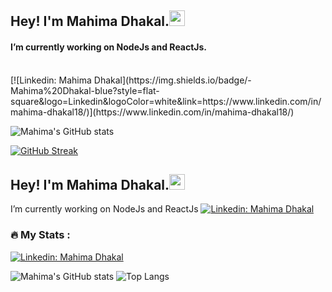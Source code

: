 
## Hey! I'm Mahima Dhakal.<img src="https://media.giphy.com/media/hvRJCLFzcasrR4ia7z/giphy.gif" width="25px">
#### I’m currently working on NodeJs and ReactJs.
<br/>
<img src="https://komarev.com/ghpvc/?username=dhakalmahima188&style=flat-square&color=blue" alt=""/><br/>
[![Linkedin: Mahima Dhakal](https://img.shields.io/badge/-Mahima%20Dhakal-blue?style=flat-square&logo=Linkedin&logoColor=white&link=https://www.linkedin.com/in/mahima-dhakal18/)](https://www.linkedin.com/in/mahima-dhakal18/)

![Mahima's GitHub stats](https://github-readme-stats.vercel.app/api?username=dhakalmahima188&show_icons=true&theme=calm&count_private=true)

[![GitHub Streak](https://github-readme-streak-stats.herokuapp.com/?user=dhakalmahima188&theme=calm)](https://git.io/streak-stats)




## Hey! I'm Mahima Dhakal.<img src="https://media.giphy.com/media/hvRJCLFzcasrR4ia7z/giphy.gif" width="25px">
I’m currently working on NodeJs and ReactJs
[![Linkedin: Mahima Dhakal](https://img.shields.io/badge/-Mahima%20Dhakal-blue?style=flat-square&logo=Linkedin&logoColor=white&link=https://www.linkedin.com/in/mahima-dhakal18/)](https://www.linkedin.com/in/mahima-dhakal18/)

### :fire: My Stats :<br/>
<img src="https://komarev.com/ghpvc/?username=dhakalmahima188&style=flat-square&color=blue" alt=""/><br/>
[![Linkedin: Mahima Dhakal](https://img.shields.io/badge/-Mahima%20Dhakal-blue?style=flat-square&logo=Linkedin&logoColor=white&link=https://www.linkedin.com/in/mahima-dhakal18/)](https://www.linkedin.com/in/mahima-dhakal18/)

![Mahima's GitHub stats](https://github-readme-stats.vercel.app/api?username=dhakalmahima188&show_icons=true&theme=calm&count_private=true)
![Top Langs](https://github-readme-stats.vercel.app/api/top-langs/?username=dhakalmahima188&layout=compact&theme=calm&count_private=true)

